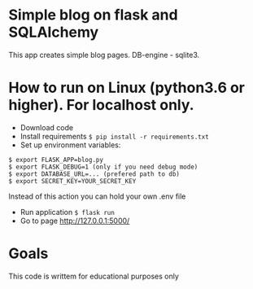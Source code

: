 # Simple blog on flask and SQLAlchemy
This app creates simple blog pages. DB-engine - sqlite3.

# How to run on Linux (python3.6 or higher). For localhost only.
* Download code
* Install requirements `$ pip install -r requirements.txt`
* Set up environment variables:
```
$ export FLASK_APP=blog.py
$ export FLASK_DEBUG=1 (only if you need debug mode)
$ export DATABASE_URL=... (prefered path to db)
$ export SECRET_KEY=YOUR_SECRET_KEY
```
Instead of this action you can hold your own .env file
* Run application `$ flask run`
* Go to page http://127.0.0.1:5000/

# Goals
This code is writtem for educational purposes only